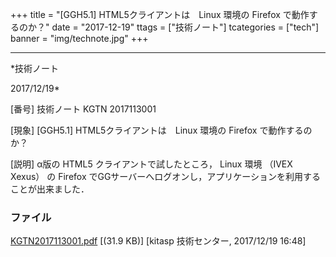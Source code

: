 ﻿+++
title = "[GGH5.1] HTML5クライアントは　Linux 環境の Firefox で動作するのか？"
date = "2017-12-19"
ttags = ["技術ノート"]
tcategories = ["tech"]
banner = "img/technote.jpg"
+++

-----------------------------------------------------------------------------------------------------------------------------

*技術ノート

2017/12/19*


[番号]
技術ノート KGTN 2017113001

[現象]
[GGH5.1] HTML5クライアントは　Linux 環境の Firefox で動作するのか？

[説明]
α版の HTML5 クライアントで試したところ， Linux 環境 （IVEX Xexus） の
Firefox
でGGサーバーへログオンし，アプリケーションを利用することが出来ました．


### ファイル

 
 


[KGTN2017113001.pdf](http://techreport.kitasp.net/attachments/download/3889/KGTN2017113001.pdf)
 [(31.9 KB)] [kitasp 技術センター, 2017/12/19
16:48]


 


 

